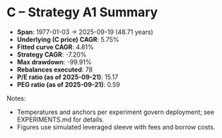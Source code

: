 # C – Strategy A1 Summary

- **Span**: 1977-01-03 → 2025-09-19 (48.71 years)
- **Underlying (C price) CAGR**: 5.75%
- **Fitted curve CAGR**: 4.81%
- **Strategy CAGR**: -7.20%
- **Max drawdown**: -99.91%
- **Rebalances executed**: 78
- **P/E ratio (as of 2025-09-21)**: 15.17
- **PEG ratio (as of 2025-09-21)**: 0.59

Notes:

- Temperatures and anchors per experiment govern deployment; see EXPERIMENTS.md for details.
- Figures use simulated leveraged sleeve with fees and borrow costs.

